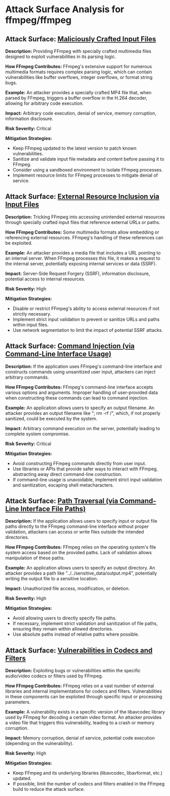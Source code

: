 # Attack Surface Analysis for ffmpeg/ffmpeg

## Attack Surface: [Maliciously Crafted Input Files](./attack_surfaces/maliciously_crafted_input_files.md)

**Description:** Providing FFmpeg with specially crafted multimedia files designed to exploit vulnerabilities in its parsing logic.

**How FFmpeg Contributes:** FFmpeg's extensive support for numerous multimedia formats requires complex parsing logic, which can contain vulnerabilities like buffer overflows, integer overflows, or format string bugs.

**Example:** An attacker provides a specially crafted MP4 file that, when parsed by FFmpeg, triggers a buffer overflow in the H.264 decoder, allowing for arbitrary code execution.

**Impact:** Arbitrary code execution, denial of service, memory corruption, information disclosure.

**Risk Severity:** Critical

**Mitigation Strategies:**
*   Keep FFmpeg updated to the latest version to patch known vulnerabilities.
*   Sanitize and validate input file metadata and content before passing it to FFmpeg.
*   Consider using a sandboxed environment to isolate FFmpeg processes.
*   Implement resource limits for FFmpeg processes to mitigate denial of service.

## Attack Surface: [External Resource Inclusion via Input Files](./attack_surfaces/external_resource_inclusion_via_input_files.md)

**Description:**  Tricking FFmpeg into accessing unintended external resources through specially crafted input files that reference external URLs or paths.

**How FFmpeg Contributes:** Some multimedia formats allow embedding or referencing external resources. FFmpeg's handling of these references can be exploited.

**Example:** An attacker provides a media file that includes a URL pointing to an internal server. When FFmpeg processes this file, it makes a request to the internal server, potentially exposing internal services or data (SSRF).

**Impact:** Server-Side Request Forgery (SSRF), information disclosure, potential access to internal resources.

**Risk Severity:** High

**Mitigation Strategies:**
*   Disable or restrict FFmpeg's ability to access external resources if not strictly necessary.
*   Implement strict input validation to prevent or sanitize URLs and paths within input files.
*   Use network segmentation to limit the impact of potential SSRF attacks.

## Attack Surface: [Command Injection (via Command-Line Interface Usage)](./attack_surfaces/command_injection__via_command-line_interface_usage_.md)

**Description:** If the application uses FFmpeg's command-line interface and constructs commands using unsanitized user input, attackers can inject arbitrary commands.

**How FFmpeg Contributes:**  FFmpeg's command-line interface accepts various options and arguments. Improper handling of user-provided data when constructing these commands can lead to command injection.

**Example:** An application allows users to specify an output filename. An attacker provides an output filename like "; rm -rf /", which, if not properly sanitized, could be executed by the system.

**Impact:** Arbitrary command execution on the server, potentially leading to complete system compromise.

**Risk Severity:** Critical

**Mitigation Strategies:**
*   Avoid constructing FFmpeg commands directly from user input.
*   Use libraries or APIs that provide safer ways to interact with FFmpeg, abstracting away direct command-line construction.
*   If command-line usage is unavoidable, implement strict input validation and sanitization, escaping shell metacharacters.

## Attack Surface: [Path Traversal (via Command-Line Interface File Paths)](./attack_surfaces/path_traversal__via_command-line_interface_file_paths_.md)

**Description:** If the application allows users to specify input or output file paths directly to the FFmpeg command-line interface without proper validation, attackers can access or write files outside the intended directories.

**How FFmpeg Contributes:** FFmpeg relies on the operating system's file system access based on the provided paths. Lack of validation allows manipulation of these paths.

**Example:** An application allows users to specify an output directory. An attacker provides a path like "../../sensitive_data/output.mp4", potentially writing the output file to a sensitive location.

**Impact:** Unauthorized file access, modification, or deletion.

**Risk Severity:** High

**Mitigation Strategies:**
*   Avoid allowing users to directly specify file paths.
*   If necessary, implement strict validation and sanitization of file paths, ensuring they remain within allowed directories.
*   Use absolute paths instead of relative paths where possible.

## Attack Surface: [Vulnerabilities in Codecs and Filters](./attack_surfaces/vulnerabilities_in_codecs_and_filters.md)

**Description:** Exploiting bugs or vulnerabilities within the specific audio/video codecs or filters used by FFmpeg.

**How FFmpeg Contributes:** FFmpeg relies on a vast number of external libraries and internal implementations for codecs and filters. Vulnerabilities in these components can be exploited through specific input or processing parameters.

**Example:** A vulnerability exists in a specific version of the libavcodec library used by FFmpeg for decoding a certain video format. An attacker provides a video file that triggers this vulnerability, leading to a crash or memory corruption.

**Impact:** Memory corruption, denial of service, potential code execution (depending on the vulnerability).

**Risk Severity:** High

**Mitigation Strategies:**
*   Keep FFmpeg and its underlying libraries (libavcodec, libavformat, etc.) updated.
*   If possible, limit the number of codecs and filters enabled in the FFmpeg build to reduce the attack surface.

